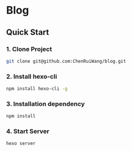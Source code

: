 # Blog

## Quick Start

### 1. Clone Project
```bash
git clone git@github.com:ChenRuiWang/blog.git
```

### 2. Install hexo-cli
```bash
npm install hexo-cli -g
```

### 3. Installation dependency
```bash
npm install
```


### 4. Start Server
```bash
hexo server
```
